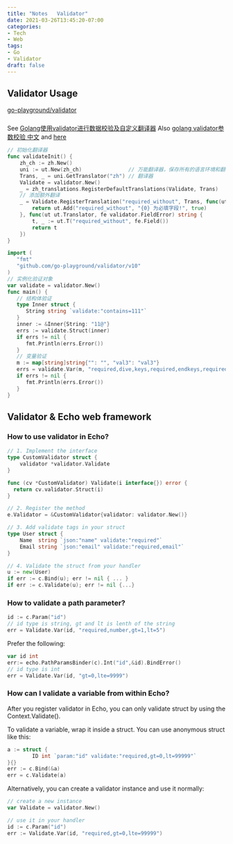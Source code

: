 ```yaml
---
title: "Notes   Validator"
date: 2021-03-26T13:45:20-07:00
categories:
- Tech
- Web
tags:
- Go
- Validator
draft: false
---
```


## Validator Usage
[go-playground/validator](https://github.com/go-playground/validator) 

### 
See [Golang使用validator进行数据校验及自定义翻译器](https://wangyangyangisme.github.io/2020/10/20/golang-Golang%E4%BD%BF%E7%94%A8validator%E8%BF%9B%E8%A1%8C%E6%95%B0%E6%8D%AE%E6%A0%A1%E9%AA%8C%E5%8F%8A%E8%87%AA%E5%AE%9A%E4%B9%89%E7%BF%BB%E8%AF%91%E5%99%A8/)
Also [golang validator参数校验 中文](https://studygolang.com/articles/27728)
and [here](https://www.liwenzhou.com/posts/Go/validator_usages/)
```go
// 初始化翻译器
func validateInit() {
	zh_ch := zh.New()
	uni := ut.New(zh_ch)               // 万能翻译器，保存所有的语言环境和翻译数据
	Trans, _ = uni.GetTranslator("zh") // 翻译器
	Validate = validator.New()
	_ = zh_translations.RegisterDefaultTranslations(Validate, Trans)
	// 添加额外翻译
	_ = Validate.RegisterTranslation("required_without", Trans, func(ut ut.Translator) error {
		return ut.Add("required_without", "{0} 为必填字段!", true)
	}, func(ut ut.Translator, fe validator.FieldError) string {
		t, _ := ut.T("required_without", fe.Field())
		return t
	})
}
```
```go
import (
   "fmt"
   "github.com/go-playground/validator/v10"
)
// 实例化验证对象
var validate = validator.New()
func main() {
   // 结构体验证
   type Inner struct {
      String string `validate:"contains=111"`
   }
   inner := &Inner{String: "11@"}
   errs := validate.Struct(inner)
   if errs != nil {
      fmt.Println(errs.Error())
   }
   // 变量验证
   m := map[string]string{"": "", "val3": "val3"}
   errs = validate.Var(m, "required,dive,keys,required,endkeys,required")
   if errs != nil {
      fmt.Println(errs.Error())
   }
}
```

## Validator & Echo web framework
### How to use validator in Echo?

```go
// 1. Implement the interface
type CustomValidator struct {
    validator *validator.Validate
}

func (cv *CustomValidator) Validate(i interface{}) error {
  return cv.validator.Struct(i)
}

// 2. Register the method
e.Validator = &CustomValidator{validator: validator.New()}

// 3. Add validate tags in your struct
type User struct {
    Name  string `json:"name" validate:"required"`
    Email string `json:"email" validate:"required,email"`
}

// 4. Validate the struct from your handler
u := new(User)
if err := c.Bind(u); err != nil { ... }
if err := c.Validate(u); err != nil {...}
```

### How to validate a path parameter?
```go
id := c.Param("id")
// id type is string, gt and lt is lenth of the string
err = Validate.Var(id, "required,number,gt=1,lt=5") 
```
Prefer the following:
```go
var id int
err:= echo.PathParamsBinder(c).Int("id",&id).BindError()
// id type is int
err = Validate.Var(id, "gt=0,lte=9999")
```

### How can I validate a variable from within Echo?
After you register validator in Echo, you can only validate struct by using the Context.Validate().

To validate a variable, wrap it inside a struct. You can use anonymous struct like this:
```go
a := struct {
		ID int `param:"id" validate:"required,gt=0,lt=99999"`
}{}
err := c.Bind(&a)
err = c.Validate(a)
```
Alternatively, you can create a validator instance and use it normally:
```go
// create a new instance
var Validate = validator.New()

// use it in your handler
id := c.Param("id")
err := Validate.Var(id, "required,gt=0,lte=99999")
```

